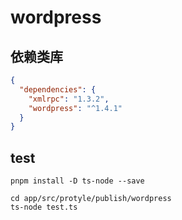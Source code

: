 # wordpress

## 依赖类库

```json
{
  "dependencies": {
    "xmlrpc": "1.3.2",
    "wordpress": "^1.4.1"
  }
}
```

## test
``` 
pnpm install -D ts-node --save

cd app/src/protyle/publish/wordpress
ts-node test.ts
```